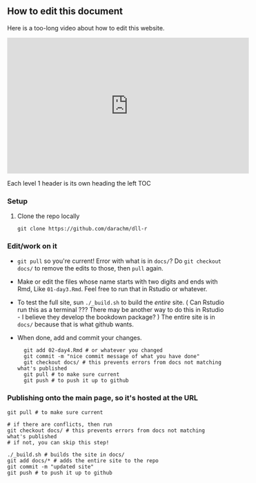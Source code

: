 
## How to edit this document

Here is a too-long video about how to edit this website.

<iframe width="560" height="315" src="https://www.youtube.com/embed/LWTQiK9t9ks" title="YouTube video player" frameborder="0" allow="accelerometer; autoplay; clipboard-write; encrypted-media; gyroscope; picture-in-picture" allowfullscreen></iframe>

Each level 1 header is its own heading the left TOC

### Setup
1. Clone the repo locally 

    `git clone https://github.com/darachm/dll-r`

### Edit/work on it

- `git pull` so you're current! Error with what is in `docs/`?
    Do `git checkout docs/` to remove the edits to those, then `pull` again.
- Make or edit the files whose name starts with two digits and ends with Rmd,
    Like `01-day3.Rmd`. Feel free to run that in Rstudio or whatever.
- To test the full site, sun `./_build.sh` to build the *entire* site. 
    ( Can Rstudio run this as a terminal ??? 
    There may be another way to do this in Rstudio - I believe
    they develop the bookdown package? )
    The entire site is in `docs/` because that is what github wants.
- When done, add and commit your changes.

        git add 02-day4.Rmd # or whatever you changed
        git commit -m "nice commit message of what you have done"
        git checkout docs/ # this prevents errors from docs not matching what's published
        git pull # to make sure current
        git push # to push it up to github

### Publishing onto the main page, so it's hosted at the URL

    git pull # to make sure current

    # if there are conflicts, then run
    git checkout docs/ # this prevents errors from docs not matching what's published
    # if not, you can skip this step!

    ./_build.sh # builds the site in docs/
    git add docs/* # adds the entire site to the repo
    git commit -m "updated site"
    git push # to push it up to github


<!--
Reference a figure by its code chunk label with the `fig:` prefix, e.g., see Figure \@ref(fig:nice-fig). Similarly, you can reference tables generated from `knitr::kable()`, e.g., see Table \@ref(tab:nice-tab).
-->
